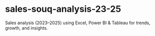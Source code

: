 # sales-souq-analysis-23-25
Sales analysis (2023–2025) using Excel, Power BI &amp; Tableau for trends, growth, and insights.
